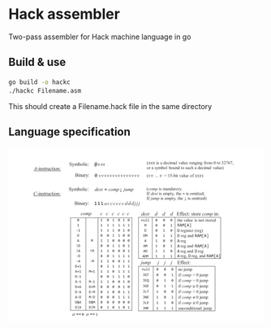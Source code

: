 # Hack assembler
Two-pass assembler for Hack machine language in go

## Build & use
```bash
go build -o hackc
./hackc Filename.asm
```
This should create a Filename.hack file in the same directory

## Language specification
![alt text](https://github.com/overload77/go-hack-assembler/blob/main/hack-spec.png?raw=true)
